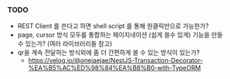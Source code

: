 ### TODO

- REST Client 를 쓴다고 하면 shell script 를 통해 원클릭만으로 가능한가?
- page, cursor 방식 모두를 통합하는 페이지네이션 (쉽게 쓸수 있게) 기능을 만들 수 있는가? (여러 라이브러리들 참고)
- qr을 계속 전달하는 방식외에 좀 더 간편하게 쓸 수 있는 방식이 있는가?
  - https://velog.io/@onejaejae/NestJS-Transaction-Decorator-%EA%B5%AC%ED%98%84%EA%B8%B0-with-TypeORM
